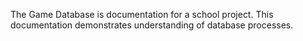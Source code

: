 The Game Database is documentation for a school project. This documentation demonstrates understanding of database processes. 
